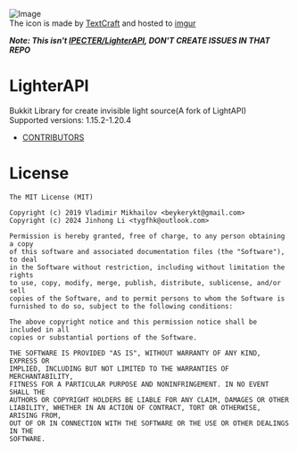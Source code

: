 ![Image](https://i.imgur.com/w8g677T.png)  
The icon is made by [TextCraft](https://textcraft.net/) and hosted to [imgur](https://textcraft.net/)  

***Note: This isn't [IPECTER/LighterAPI](https://github.com/IPECTER/LighterAPI), DON'T CREATE ISSUES IN THAT REPO***

# LighterAPI

Bukkit Library for create invisible light source(A fork of LightAPI)  
Supported versions: 1.15.2-1.20.4

- [CONTRIBUTORS](https://github.com/LinsMinecraftStudio/LightAPI/graphs/contributors)

# License

```
The MIT License (MIT)

Copyright (c) 2019 Vladimir Mikhailov <beykerykt@gmail.com>
Copyright (c) 2024 Jinhong Li <tygfhk@outlook.com>

Permission is hereby granted, free of charge, to any person obtaining a copy
of this software and associated documentation files (the "Software"), to deal
in the Software without restriction, including without limitation the rights
to use, copy, modify, merge, publish, distribute, sublicense, and/or sell
copies of the Software, and to permit persons to whom the Software is
furnished to do so, subject to the following conditions:

The above copyright notice and this permission notice shall be included in all
copies or substantial portions of the Software.

THE SOFTWARE IS PROVIDED "AS IS", WITHOUT WARRANTY OF ANY KIND, EXPRESS OR
IMPLIED, INCLUDING BUT NOT LIMITED TO THE WARRANTIES OF MERCHANTABILITY,
FITNESS FOR A PARTICULAR PURPOSE AND NONINFRINGEMENT. IN NO EVENT SHALL THE
AUTHORS OR COPYRIGHT HOLDERS BE LIABLE FOR ANY CLAIM, DAMAGES OR OTHER
LIABILITY, WHETHER IN AN ACTION OF CONTRACT, TORT OR OTHERWISE, ARISING FROM,
OUT OF OR IN CONNECTION WITH THE SOFTWARE OR THE USE OR OTHER DEALINGS IN THE
SOFTWARE.
```